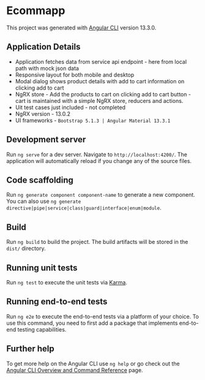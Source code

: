 # Ecommapp

This project was generated with [Angular CLI](https://github.com/angular/angular-cli) version 13.3.0.

## Application Details

- Application fetches data from service api endpoint - here from local path with mock json data
- Responsive layout for both mobile and desktop
- Modal dialog shows product details with add to cart information on clicking add to cart
- NgRX store - Add the products to cart on clicking add to cart button - cart is maintained with a simple NgRX store, reducers and actions.
- Uit test cases just included - not completed
- NgRX version - 13.0.2
- UI frameworks - `Bootstrap 5.1.3 | Angular Material 13.3.1`

## Development server

Run `ng serve` for a dev server. Navigate to `http://localhost:4200/`. The application will automatically reload if you change any of the source files.

## Code scaffolding

Run `ng generate component component-name` to generate a new component. You can also use `ng generate directive|pipe|service|class|guard|interface|enum|module`.

## Build

Run `ng build` to build the project. The build artifacts will be stored in the `dist/` directory.

## Running unit tests

Run `ng test` to execute the unit tests via [Karma](https://karma-runner.github.io).

## Running end-to-end tests

Run `ng e2e` to execute the end-to-end tests via a platform of your choice. To use this command, you need to first add a package that implements end-to-end testing capabilities.

## Further help

To get more help on the Angular CLI use `ng help` or go check out the [Angular CLI Overview and Command Reference](https://angular.io/cli) page.
